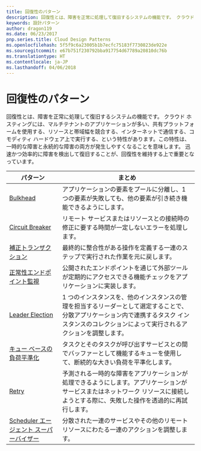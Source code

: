 ```yaml
---
title: 回復性のパターン
description: 回復性とは、障害を正常に処理して復旧するシステムの機能です。 クラウド ホスティングには、マルチテナントのアプリケーションが多い、共有プラットフォームを使用する、リソースと帯域幅を競合する、インターネットで通信する、コモディティ ハードウェア上で実行する、という特性があります。この特性は、一時的な障害と永続的な障害の両方が発生しやすくなることを意味します。 迅速かつ効率的に障害を検出して復旧することが、回復性を維持する上で重要となっています。
keywords: 設計パターン
author: dragon119
ms.date: 06/23/2017
pnp.series.title: Cloud Design Patterns
ms.openlocfilehash: 5f5f9c6a23005b1b7ecfc75183f7730823de922e
ms.sourcegitcommit: e67b751f230792bba917754d67789a20810dc76b
ms.translationtype: HT
ms.contentlocale: ja-JP
ms.lasthandoff: 04/06/2018
---
```

# <a name="resiliency-patterns"></a>回復性のパターン

回復性とは、障害を正常に処理して復旧するシステムの機能です。 クラウド ホスティングには、マルチテナントのアプリケーションが多い、共有プラットフォームを使用する、リソースと帯域幅を競合する、インターネットで通信する、コモディティ ハードウェア上で実行する、という特性があります。この特性は、一時的な障害と永続的な障害の両方が発生しやすくなることを意味します。 迅速かつ効率的に障害を検出して復旧することが、回復性を維持する上で重要となっています。


|                            パターン                             |                                                                                                      まとめ                                                                                                       |
|----------------------------------------------------------------|--------------------------------------------------------------------------------------------------------------------------------------------------------------------------------------------------------------------|
|                   [Bulkhead](../bulkhead.md)                   |                                                     アプリケーションの要素をプールに分離し、1 つの要素が失敗しても、他の要素が引き続き機能できるようにします。                                                      |
|            [Circuit Breaker](../circuit-breaker.md)            |                                                  リモート サービスまたはリソースとの接続時の修正に要する時間が一定しないエラーを処理します。                                                   |
|   [補正トランザクション](../compensating-transaction.md)   |                                                      最終的に整合性がある操作を定義する一連のステップで実行された作業を元に戻します。                                                       |
| [正常性エンドポイント監視](../health-endpoint-monitoring.md) |                                            公開されたエンドポイントを通じて外部ツールが定期的にアクセスできる機能チェックをアプリケーションに実装します。                                            |
|            [Leader Election](../leader-election.md)            | 1 つのインスタンスを、他のインスタンスの管理を担当するリーダーとして選定することで、分散アプリケーション内で連携するタスク インスタンスのコレクションによって実行されるアクションを調整します。 |
|  [キュー ベースの負荷平準化](../queue-based-load-leveling.md)  |                                            タスクとそのタスクが呼び出すサービスとの間でバッファーとして機能するキューを使用して、断続的な大きい負荷を平準化します。                                             |
|                      [Retry](../retry.md)                      |             予測される一時的な障害をアプリケーションが処理できるようにします。アプリケーションがサービスまたはネットワーク リソースに接続しようとする際に、失敗した操作を透過的に再試行します。             |
| [Scheduler エージェント スーパーバイザー](../scheduler-agent-supervisor.md) |                                                            分散された一連のサービスやその他のリモート リソースにわたる一連のアクションを調整します。                                                            |

